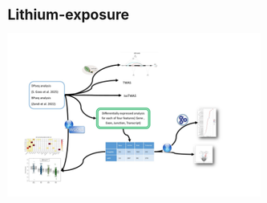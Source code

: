 # Lithium-exposure

![Flowchart](https://github.com/karbalaei/MDD_BP/blob/main/graphs/Flowchart.jpg) 
